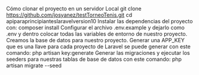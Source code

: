 Cómo clonar el proyecto en un servidor Local git clone https://github.com/josyanez/testTorneoTenis.git cd apiparaprincipianteslaravelversion10 Instalar las dependencias del proyecto con: composer install Configurar el archivo .env.example y dejarlo como .env y dentro colocar todas las variables de entorno de nuestro proyecto. Creamos la base de datos para nuestro proyecto. Generar una APP_KEY que es una llave para cada proyecto de Laravel se puede generar con este comando: php artisan key:generate Generar las migraciones y ejecutar los seeders para nuestras tablas de base de datos con este comando: php artisan migrate --seed
